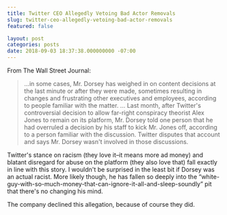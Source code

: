 ```yaml
---
title: Twitter CEO Allegedly Vetoing Bad Actor Removals
slug: twitter-ceo-allegedly-vetoing-bad-actor-removals
featured: false

layout: post
categories: posts
date: 2018-09-03 18:37:38.000000000 -07:00
---
```


From The Wall Street Journal:

>  …in some cases, Mr. Dorsey has weighed in on content decisions at the last minute or after they were made, sometimes resulting in changes and frustrating other executives and employees, according to people familiar with the matter.
> …
> Last month, after Twitter's controversial decision to allow far-right conspiracy theorist Alex Jones to remain on its platform, Mr. Dorsey told one person that he had overruled a decision by his staff to kick Mr. Jones off, according to a person familiar with the discussion. Twitter disputes that account and says Mr. Dorsey wasn't involved in those discussions.

Twitter's stance on racism (they love it–it means more ad money) and blatant disregard for abuse on the platform (they also love that) fall exactly in line with this story. I wouldn't be surprised in the least bit if Dorsey was an actual racist. More likely though, he has fallen so deeply into the “white-guy-with-so-much-money-that-can-ignore-it-all-and-sleep-soundly” pit that there's no changing his mind.

The company declined this allegation, because of course they did.

